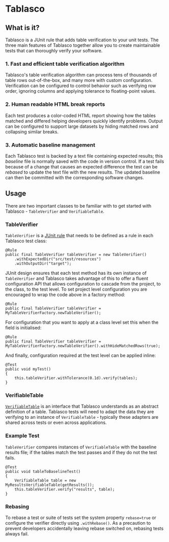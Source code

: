 # Tablasco

## What is it?
Tablasco is a JUnit rule that adds table verification to your unit tests. The three main features of Tablasco together allow you to 
create maintainable tests that can thoroughly verify your software.

### 1. Fast and efficient table verification algorithm
Tablasco's table verification algorithm can process tens of thousands of table rows out-of-the-box, and many more with custom 
configuration. Verification can be configured to control behavior such as verifying row order, ignoring columns and applying tolerance to
floating-point values.

### 2. Human readable HTML break reports
Each test produces a color-coded HTML report showing how the tables matched and differed helping developers quickly identify problems.
Output can be configured to support large datasets by hiding matched rows and collapsing similar breaks.

### 3. Automatic baseline management
Each Tablasco test is backed by a text file containing expected results; this _baseline_ file is normally saved with the code in version 
control. If a test fails because of a change that causes an expected difference the test can be _rebased_ to update
the text file with the new results. The updated baseline can then be committed with the corresponding software changes.

## Usage
There are two important classes to be familiar with to get started with Tablasco - `TableVerifier` and `VerifiableTable`.

### TableVerifier
`TableVerifier` is a [JUnit rule](http://junit.org/junit4/javadoc/4.12/org/junit/Rule.html) that needs to be defined as a rule in each 
Tablasco test class:
```
@Rule
public final TableVerifier tableVerifier = new TableVerifier()
    .withExpectedDir("src/test/resources")
    .withOutputDir("target");
```
JUnit design ensures that each test method has its own instance of
`TableVerifier` and Tablasco takes advantage of this to offer a fluent configuration API that
allows configuration to cascade from the project, to the class, to the test level. To set project level configuration you are encouraged 
to wrap the code above in a factory method:
```
@Rule
public final TableVerifier tableVerifier = MyTableVerifierFactory.newTableVerifier();
```

For configuration that you want to apply at a class level set this when the field is initialised:
```
@Rule
public final TableVerifier tableVerifier = MyTableVerifierFactory.newTableVerifier().withHideMatchedRows(true);
```

And finally, configuration required at the test level can be applied inline:
```
@Test
public void myTest()
{
    this.tableVerifier.withTolerance(0.1d).verify(tables);
}
```

### VerifiableTable
[`VerifiableTable`](https://github.com/goldmansachs/tablasco/blob/master/src/main/java/com/gs/tablasco/VerifiableTable.java) is an 
interface that Tablasco understands as an abstract definition of a table. Tablasco tests will need to adapt the data they are verifying 
to an instance of `VerifiableTable` - typically these adapters are shared across tests or even across applications.

### Example Test
`TableVerifier` compares instances of `VerifiableTable` with the baseline results file; if the tables match the test passes and if they 
do not the test fails.

```
@Test
public void tableToBaselineTest()
{
    VerifiableTable table = new MyResultsVerifiableTable(getResults());
    this.tableVerifier.verify("results", table);
}
```

### Rebasing
To rebase a test or suite of tests set the system property `rebase=true` or configure the verifier directly using `.withRebase()`. As a
precaution to prevent developers accidentally leaving rebase switched on, rebasing tests always fail.
